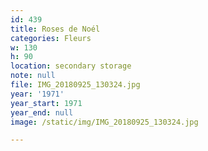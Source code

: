 ```yaml
---
id: 439
title: Roses de Noél
categories: Fleurs
w: 130
h: 90
location: secondary storage
note: null
file: IMG_20180925_130324.jpg
year: '1971'
year_start: 1971
year_end: null
image: /static/img/IMG_20180925_130324.jpg

---
```

